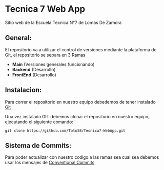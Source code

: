 # Tecnica 7 Web App
Sitio web de la Escuela Tecnica N°7 de Lomas De Zamora

## General:
El repositorio va a utilizar el control de versiones mediante la plataforma de Git, el repositorio se separa en 3 Ramas
* **Main** (Versiones generales funcionando)
* **Backend** (Desarrollo)
* **FrontEnd** (Desarrollo)

## Instalacion:
Para correr el repositorio en nuestro equipo debedemos de tener instalado [Git](https://git-scm.com/)

Una vez instalado GIT debemos clonar el repositorio en nuestro equipo, ejecutando el siguiente comando:
```
git clone https://github.com/TotoSB/Tecnica7-WebApp.git
```

## Sistema de Commits:
Para poder actualizar con nuestro codigo a las ramas sea cual sea debemos usar los mensajes de [Conventional Commits](https://www.conventionalcommits.org/en/v1.0.0/)
